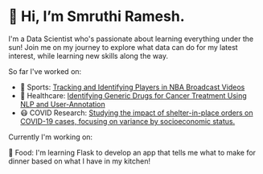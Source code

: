 <h1> 👋 Hi, I’m Smruthi Ramesh. </h1>

I'm a Data Scientist who's passionate about learning everything under the sun! 
Join me on my journey to explore what data can do for my latest interest, while learning new skills along the way.

So far I've worked on:

- 🏀 Sports: <a href=https://github.com/nalin1096/DS5500_Player_Tracking_and_Identification_NBA> Tracking and Identifying Players in NBA Broadcast Videos </a>
- 💊 Healthcare: <a href=https://github.com/sejaldua/IBM-research-challenge> Identifying Generic Drugs for Cancer Treatment Using NLP and User-Annotation </a>
- 😷 COVID Research: <a href=https://github.com/smruthiramesh/MIT_COVID-19_Datathon> Studying the impact of shelter-in-place orders on COVID-19 cases, focusing on variance by socioeconomic status. </a>

Currently I'm working on:

🌭 Food: I'm learning Flask to develop an app that tells me what to make for dinner based on what I have in my kitchen!

<!---
smruthiramesh/smruthiramesh is a ✨ special ✨ repository because its `README.md` (this file) appears on your GitHub profile.
You can click the Preview link to take a look at your changes.
--->
